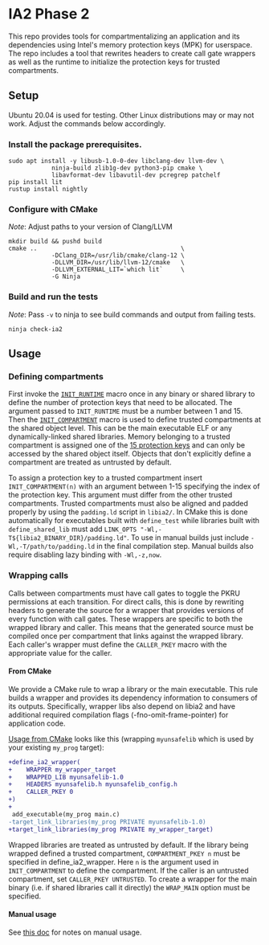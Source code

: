 # IA2 Phase 2

This repo provides tools for compartmentalizing an application and its dependencies using Intel's memory protection keys (MPK) for userspace. The repo includes a tool that rewrites headers to create call gate wrappers as well as the runtime to initialize the protection keys for trusted compartments.

## Setup

Ubuntu 20.04 is used for testing. Other Linux distributions may or may not work. Adjust the commands below accordingly.

### Install the package prerequisites.

```
sudo apt install -y libusb-1.0-0-dev libclang-dev llvm-dev \
            ninja-build zlib1g-dev python3-pip cmake \
            libavformat-dev libavutil-dev pcregrep patchelf
pip install lit
rustup install nightly
```

### Configure with CMake

*Note*: Adjust paths to your version of Clang/LLVM

```
mkdir build && pushd build
cmake ..                                        \
            -DClang_DIR=/usr/lib/cmake/clang-12 \
            -DLLVM_DIR=/usr/lib/llvm-12/cmake   \
            -DLLVM_EXTERNAL_LIT=`which lit`     \
            -G Ninja
```

### Build and run the tests

*Note*: Pass `-v` to ninja to see build commands and output from failing tests.

```
ninja check-ia2
```

## Usage

### Defining compartments

First invoke the [`INIT_RUNTIME`](https://github.com/immunant/IA2-Phase2/blob/5cdb743d3a42e8df8e4d8cf61fb3551656001c73/libia2/include/ia2.h#L204) macro once in any binary or shared library to define the number of protection keys that need to be allocated. The argument passed to `INIT_RUNTIME` must be a number between 1 and 15. Then the [`INIT_COMPARTMENT`](https://github.com/immunant/IA2-Phase2/blob/main/include/ia2.h) macro is used to define trusted compartments at the shared object level. This can be the main executable ELF or any dynamically-linked shared libraries. Memory belonging to a trusted compartment is assigned one of the [15 protection keys](https://man7.org/linux/man-pages/man7/pkeys.7.html) and can only be accessed by the shared object itself. Objects that don't explicitly define a compartment are treated as untrusted by default.

To assign a protection key to a trusted compartment insert `INIT_COMPARTMENT(n)` with an argument between 1-15 specifying the index of the protection key. This argument must differ from the other trusted compartments. Trusted compartments must also be aligned and padded properly by using the `padding.ld` script in `libia2/`. In CMake this is done automatically for executables built with `define_test` while libraries built with `define_shared_lib` must add `LINK_OPTS "-Wl,-T${libia2_BINARY_DIR}/padding.ld"`. To use in manual builds just include `-Wl,-T/path/to/padding.ld` in the final compilation step. Manual builds also require disabling lazy binding with `-Wl,-z,now`.

### Wrapping calls

Calls between compartments must have call gates to toggle the PKRU permissions at each transition. For direct calls, this is done by rewriting headers to generate the source for a wrapper that provides versions of every function with call gates. These wrappers are specific to both the wrapped library and caller. This means that the generated source must be compiled once per compartment that links against the wrapped library. Each caller's wrapper must define the `CALLER_PKEY` macro with the appropriate value for the caller.

#### From CMake

We provide a CMake rule to wrap a library or the main executable. This rule builds a wrapper and provides its dependency information to consumers of its outputs. Specifically, wrapper libs also depend on libia2 and have additional required compilation flags (-fno-omit-frame-pointer) for application code.

[Usage from CMake](https://github.com/immunant/IA2-Phase2/blob/main/cmake/define-ia2-wrapper.cmake#L10-L32) looks like this (wrapping `myunsafelib` which is used by your existing `my_prog` target):
```diff
+define_ia2_wrapper(
+    WRAPPER my_wrapper_target
+    WRAPPED_LIB myunsafelib-1.0
+    HEADERS myunsafelib.h myunsafelib_config.h
+    CALLER_PKEY 0
+)
+
 add_executable(my_prog main.c)
-target_link_libraries(my_prog PRIVATE myunsafelib-1.0)
+target_link_libraries(my_prog PRIVATE my_wrapper_target)
```

Wrapped libraries are treated as untrusted by default. If the library being wrapped defined a trusted compartment, `COMPARTMENT_PKEY n` must be specified in define_ia2_wrapper. Here `n` is the argument used in `INIT_COMPARTMENT` to define the compartment. If the caller is an untrusted compartment, set `CALLER_PKEY UNTRUSTED`. To create a wrapper for the main binary (i.e. if shared libraries call it directly) the `WRAP_MAIN` option must be specified.

#### Manual usage

See [this doc](https://github.com/immunant/IA2-Phase2/blob/main/docs/usage.md) for notes on manual usage.
